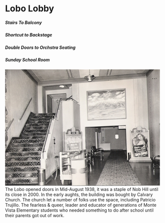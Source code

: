 # Lobo Lobby

##### Stairs To Balcony  
##### Shortcut to Backstage  
##### Double Doors to Orchstra Seating  
##### Sunday School Room  

![image of lobby](i2.jpg)  
The Lobo opened doors in Mid-August 1938, it was a staple of Nob Hill until its close in 2000. In the early aughts, the building was bought by Calvary Church. The church let a number of folks use the space, including Patricio Trujillo. The fearless & queer, leader and educator of generations of Monte Vista Elementary students who needed something to do after school until their parents got out of work. 
